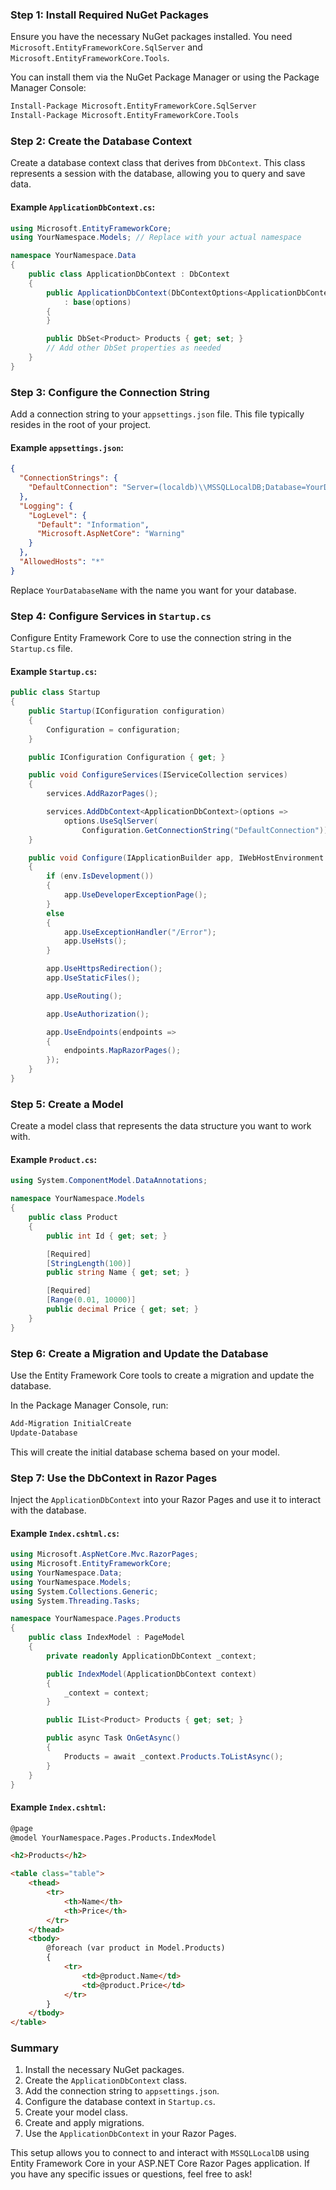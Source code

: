 
### Step 1: Install Required NuGet Packages

Ensure you have the necessary NuGet packages installed. You need `Microsoft.EntityFrameworkCore.SqlServer` and `Microsoft.EntityFrameworkCore.Tools`.

You can install them via the NuGet Package Manager or using the Package Manager Console:

```bash
Install-Package Microsoft.EntityFrameworkCore.SqlServer
Install-Package Microsoft.EntityFrameworkCore.Tools
```

### Step 2: Create the Database Context

Create a database context class that derives from `DbContext`. This class represents a session with the database, allowing you to query and save data.

#### Example `ApplicationDbContext.cs`:

```csharp
using Microsoft.EntityFrameworkCore;
using YourNamespace.Models; // Replace with your actual namespace

namespace YourNamespace.Data
{
    public class ApplicationDbContext : DbContext
    {
        public ApplicationDbContext(DbContextOptions<ApplicationDbContext> options)
            : base(options)
        {
        }

        public DbSet<Product> Products { get; set; }
        // Add other DbSet properties as needed
    }
}
```

### Step 3: Configure the Connection String

Add a connection string to your `appsettings.json` file. This file typically resides in the root of your project.

#### Example `appsettings.json`:

```json
{
  "ConnectionStrings": {
    "DefaultConnection": "Server=(localdb)\\MSSQLLocalDB;Database=YourDatabaseName;Trusted_Connection=True;MultipleActiveResultSets=true"
  },
  "Logging": {
    "LogLevel": {
      "Default": "Information",
      "Microsoft.AspNetCore": "Warning"
    }
  },
  "AllowedHosts": "*"
}
```

Replace `YourDatabaseName` with the name you want for your database.

### Step 4: Configure Services in `Startup.cs`

Configure Entity Framework Core to use the connection string in the `Startup.cs` file.

#### Example `Startup.cs`:

```csharp
public class Startup
{
    public Startup(IConfiguration configuration)
    {
        Configuration = configuration;
    }

    public IConfiguration Configuration { get; }

    public void ConfigureServices(IServiceCollection services)
    {
        services.AddRazorPages();

        services.AddDbContext<ApplicationDbContext>(options =>
            options.UseSqlServer(
                Configuration.GetConnectionString("DefaultConnection")));
    }

    public void Configure(IApplicationBuilder app, IWebHostEnvironment env)
    {
        if (env.IsDevelopment())
        {
            app.UseDeveloperExceptionPage();
        }
        else
        {
            app.UseExceptionHandler("/Error");
            app.UseHsts();
        }

        app.UseHttpsRedirection();
        app.UseStaticFiles();

        app.UseRouting();

        app.UseAuthorization();

        app.UseEndpoints(endpoints =>
        {
            endpoints.MapRazorPages();
        });
    }
}
```

### Step 5: Create a Model

Create a model class that represents the data structure you want to work with.

#### Example `Product.cs`:

```csharp
using System.ComponentModel.DataAnnotations;

namespace YourNamespace.Models
{
    public class Product
    {
        public int Id { get; set; }

        [Required]
        [StringLength(100)]
        public string Name { get; set; }

        [Required]
        [Range(0.01, 10000)]
        public decimal Price { get; set; }
    }
}
```

### Step 6: Create a Migration and Update the Database

Use the Entity Framework Core tools to create a migration and update the database.

In the Package Manager Console, run:

```bash
Add-Migration InitialCreate
Update-Database
```

This will create the initial database schema based on your model.

### Step 7: Use the DbContext in Razor Pages

Inject the `ApplicationDbContext` into your Razor Pages and use it to interact with the database.

#### Example `Index.cshtml.cs`:

```csharp
using Microsoft.AspNetCore.Mvc.RazorPages;
using Microsoft.EntityFrameworkCore;
using YourNamespace.Data;
using YourNamespace.Models;
using System.Collections.Generic;
using System.Threading.Tasks;

namespace YourNamespace.Pages.Products
{
    public class IndexModel : PageModel
    {
        private readonly ApplicationDbContext _context;

        public IndexModel(ApplicationDbContext context)
        {
            _context = context;
        }

        public IList<Product> Products { get; set; }

        public async Task OnGetAsync()
        {
            Products = await _context.Products.ToListAsync();
        }
    }
}
```

#### Example `Index.cshtml`:

```html
@page
@model YourNamespace.Pages.Products.IndexModel

<h2>Products</h2>

<table class="table">
    <thead>
        <tr>
            <th>Name</th>
            <th>Price</th>
        </tr>
    </thead>
    <tbody>
        @foreach (var product in Model.Products)
        {
            <tr>
                <td>@product.Name</td>
                <td>@product.Price</td>
            </tr>
        }
    </tbody>
</table>
```

### Summary

1. Install the necessary NuGet packages.
2. Create the `ApplicationDbContext` class.
3. Add the connection string to `appsettings.json`.
4. Configure the database context in `Startup.cs`.
5. Create your model class.
6. Create and apply migrations.
7. Use the `ApplicationDbContext` in your Razor Pages.

This setup allows you to connect to and interact with `MSSQLLocalDB` using Entity Framework Core in your ASP.NET Core Razor Pages application. If you have any specific issues or questions, feel free to ask!
